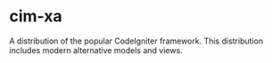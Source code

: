 cim-xa
======

A distribution of the popular CodeIgniter framework. This distribution includes modern alternative models and views.
